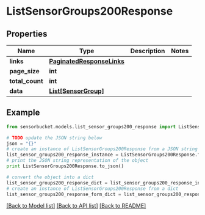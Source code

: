 # ListSensorGroups200Response


## Properties

Name | Type | Description | Notes
------------ | ------------- | ------------- | -------------
**links** | [**PaginatedResponseLinks**](PaginatedResponseLinks.md) |  | 
**page_size** | **int** |  | 
**total_count** | **int** |  | 
**data** | [**List[SensorGroup]**](SensorGroup.md) |  | 

## Example

```python
from sensorbucket.models.list_sensor_groups200_response import ListSensorGroups200Response

# TODO update the JSON string below
json = "{}"
# create an instance of ListSensorGroups200Response from a JSON string
list_sensor_groups200_response_instance = ListSensorGroups200Response.from_json(json)
# print the JSON string representation of the object
print ListSensorGroups200Response.to_json()

# convert the object into a dict
list_sensor_groups200_response_dict = list_sensor_groups200_response_instance.to_dict()
# create an instance of ListSensorGroups200Response from a dict
list_sensor_groups200_response_form_dict = list_sensor_groups200_response.from_dict(list_sensor_groups200_response_dict)
```
[[Back to Model list]](../README.md#documentation-for-models) [[Back to API list]](../README.md#documentation-for-api-endpoints) [[Back to README]](../README.md)


